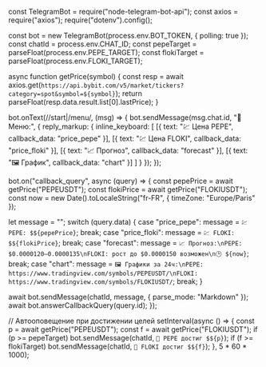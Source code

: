 const TelegramBot = require("node-telegram-bot-api");
const axios = require("axios");
require("dotenv").config();

const bot = new TelegramBot(process.env.BOT_TOKEN, { polling: true });
const chatId = process.env.CHAT_ID;
const pepeTarget = parseFloat(process.env.PEPE_TARGET);
const flokiTarget = parseFloat(process.env.FLOKI_TARGET);

async function getPrice(symbol) {
  const resp = await axios.get(`https://api.bybit.com/v5/market/tickers?category=spot&symbol=${symbol}`);
  return parseFloat(resp.data.result.list[0].lastPrice);
}

bot.onText(/\/start|\/menu/, (msg) => {
  bot.sendMessage(msg.chat.id, "🔘 Меню:", {
    reply_markup: {
      inline_keyboard: [
        [{ text: "💹 Цена PEPE", callback_data: "price_pepe" }],
        [{ text: "💹 Цена FLOKI", callback_data: "price_floki" }],
        [{ text: "📈 Прогноз", callback_data: "forecast" }],
        [{ text: "🖼 График", callback_data: "chart" }]
      ]
    }
  });
});

bot.on("callback_query", async (query) => {
  const pepePrice = await getPrice("PEPEUSDT");
  const flokiPrice = await getPrice("FLOKIUSDT");
  const now = new Date().toLocaleString("fr-FR", { timeZone: "Europe/Paris" });

  let message = "";
  switch (query.data) {
    case "price_pepe":
      message = `💹 PEPE: $${pepePrice}`;
      break;
    case "price_floki":
      message = `💹 FLOKI: $${flokiPrice}`;
      break;
    case "forecast":
      message = `📈 Прогноз:\nPEPE: $0.0000120–0.0000135\nFLOKI: рост до $0.0000150 возможен\n🕒 ${now}`;
      break;
    case "chart":
      message = `🖼 Графики за 24ч:\nPEPE: https://www.tradingview.com/symbols/PEPEUSDT/\nFLOKI: https://www.tradingview.com/symbols/FLOKIUSDT/`;
      break;
  }

  await bot.sendMessage(chatId, message, { parse_mode: "Markdown" });
  await bot.answerCallbackQuery(query.id);
});

// Автооповещение при достижении целей
setInterval(async () => {
  const p = await getPrice("PEPEUSDT");
  const f = await getPrice("FLOKIUSDT");
  if (p >= pepeTarget) bot.sendMessage(chatId, `🚨 PEPE достиг $${p}`);
  if (f >= flokiTarget) bot.sendMessage(chatId, `🚨 FLOKI достиг $${f}`);
}, 5 * 60 * 1000);
